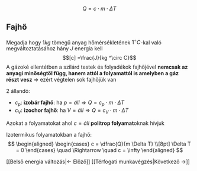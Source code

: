 $$
Q = c \cdot m \cdot \Delta T
$$

## Fajhő
Megadja hogy $1 kg$ tömegű anyag hőmérsékletének  $1 ^\circ C$-kal való megváltoztatásához hány $J$ energia kell
$$[c] =\frac{J}{kg ^\circ C}$$
A gázoké ellentétben a szilárd testek és folyadékok fajhőjével **nemcsak az anyagi minőségtől függ, hanem attól a folyamattól is amelyben a gáz részt vesz** $\Rightarrow$ ezért végtelen sok fajhőjük van

2 állandó:
- $c_p$: **izobár fajhő**: ha $p = áll \Rightarrow Q = c_p \cdot m \cdot \Delta T$
- $c_V$: **izochor fajhő**: ha $V = áll \Rightarrow Q = c_V \cdot m \cdot \Delta T$

Azokat a folyamatokat ahol $c = áll$ **politrop folyamat**oknak hívjuk

Izotermikus folyamatokban a fajhő:
$$
\begin{aligned}
\begin{cases}
c = \dfrac{Q}{m \Delta T} \\[8pt]
\Delta T = 0
\end{cases}
\quad \Rightarrow \quad
c = \infty
\end{aligned}
$$

[[Belső energia változás|← Előző]]
[[Térfogati munkavégzés|Következő →]]